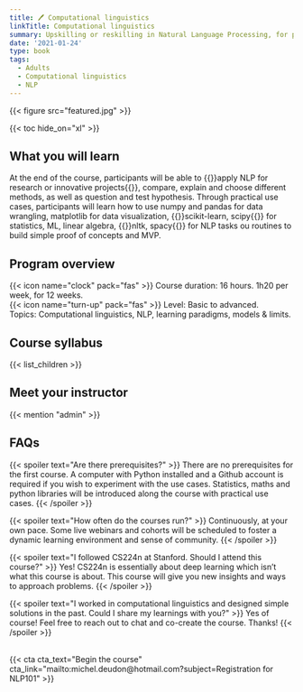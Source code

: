 ```yaml
---
title: 🖊️ Computational linguistics
linkTitle: Computational linguistics
summary: Upskilling or reskilling in Natural Language Processing, for public or private organizations, start-ups or universities.
date: '2021-01-24'
type: book
tags:
  - Adults
  - Computational linguistics
  - NLP
---
```


{{< figure src="featured.jpg" >}}

{{< toc hide_on="xl" >}}

## What you will learn

At the end of the course, participants will be able to {{<hl>}}apply NLP for research or innovative projects{{</hl>}}, compare, explain and choose different methods, as well as question and test hypothesis. Through practical use cases, participants will learn how to use numpy and pandas for data wrangling, matplotlib for data visualization, {{<hl>}}scikit-learn, scipy{{</hl>}} for statistics, ML, linear algebra, {{<hl>}}nltk, spacy{{</hl>}} for NLP tasks ou routines to build simple proof of concepts and MVP.

## Program overview

{{< icon name="clock" pack="fas" >}} Course duration: 16 hours. 1h20 per week, for 12 weeks. <br>
{{< icon name="turn-up" pack="fas" >}} Level: Basic to advanced. <br>
Topics: Computational linguistics, NLP, learning paradigms, models & limits.

## Course syllabus

{{< list_children >}}

## Meet your instructor

{{< mention "admin" >}}

## FAQs

{{< spoiler text="Are there prerequisites?" >}}
There are no prerequisites for the first course. A computer with Python installed and a Github account is required if you wish to experiment with the use cases. Statistics, maths and python libraries will be introduced along the course with practical use cases.
{{< /spoiler >}}

{{< spoiler text="How often do the courses run?" >}}
Continuously, at your own pace. Some live webinars and cohorts will be scheduled to foster a dynamic learning environment and sense of community.
{{< /spoiler >}}

{{< spoiler text="I followed CS224n at Stanford. Should I attend this course?" >}}
Yes! CS224n is essentially about deep learning which isn’t what this course is about. This course will give you new insights and ways to approach problems.
{{< /spoiler >}}

{{< spoiler text="I worked in computational linguistics and designed simple solutions in the past. Could I share my learnings with you?" >}}
Yes of course! Feel free to reach out to chat and co-create the course. Thanks!
{{< /spoiler >}}

<br>
{{< cta cta_text="Begin the course" cta_link="mailto:michel.deudon@hotmail.com?subject=Registration for NLP101" >}}
